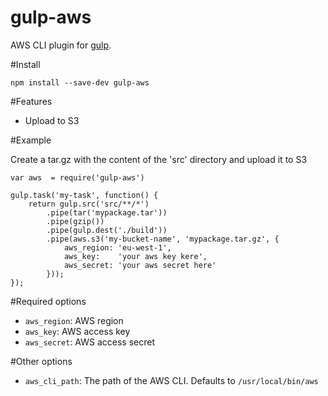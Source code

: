 gulp-aws
=========

AWS CLI plugin for [gulp](https://github.com/wearefractal/gulp).

#Install

```
npm install --save-dev gulp-aws
```

#Features

- Upload to S3

#Example

Create a tar.gz with the content of the 'src' directory and upload it to S3

```
var aws  = require('gulp-aws')

gulp.task('my-task', function() {
    return gulp.src('src/**/*')
        .pipe(tar('mypackage.tar'))
        .pipe(gzip())
        .pipe(gulp.dest('./build'))
        .pipe(aws.s3('my-bucket-name', 'mypackage.tar.gz', {
            aws_region: 'eu-west-1',
            aws_key:    'your aws key kere',
            aws_secret: 'your aws secret here'
        }));
});

```

#Required options

- `aws_region`: AWS region
- `aws_key`: AWS access key
- `aws_secret`: AWS access secret

#Other options

- `aws_cli_path`: The path of the AWS CLI. Defaults to `/usr/local/bin/aws`
